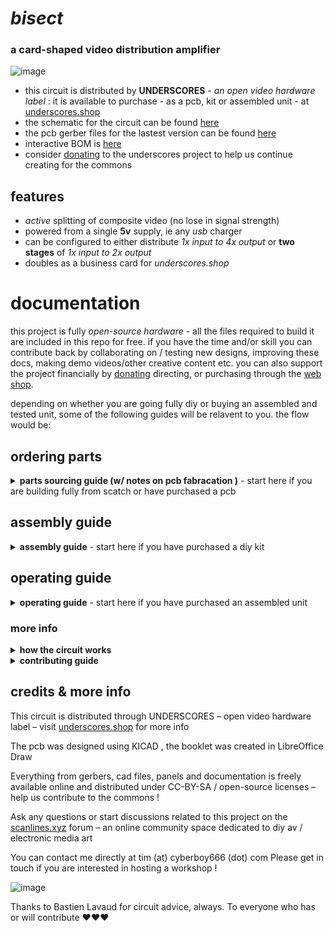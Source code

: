# _bisect_

### a card-shaped video distribution amplifier

![image](https://user-images.githubusercontent.com/12017938/159595044-ddfac70c-e9f0-4139-83a5-41293e1427bf.png)

- this circuit is distributed by __UNDERSCORES__ - _an open video hardware label_ : it is available to purchase - as a pcb, kit or assembled unit - at [underscores.shop](https://underscores.shop/_bisect_/)
- the schematic for the circuit can be found [here](/hardware/schematic.pdf)
- the pcb gerber files for the lastest version can be found [here](/hardware/gerber_latest.zip)
- interactive BOM is [here](https://htmlpreview.github.io/?https://github.com/cyberboy666/_bisect_/blob/main/hardware/bom/ibom.html)
- consider [donating](https://opencollective.com/underscores) to the underscores project to help us continue creating for the commons
## features

- _active_ splitting of composite video (no lose in signal strength)
- powered from a single __5v__ supply, ie any _usb_ charger
- can be configured to either distribute _1x input to 4x output_ or __two stages__ of _1x input to 2x output_
- doubles as a business card for _underscores.shop_
  
</details>
  
# documentation

this project is fully _open-source hardware_ - all the files required to build it are included in this repo for free. if you have the time and/or skill you can contribute back by collaborating on / testing new designs, improving these docs, making demo videos/other creative content etc. you can also support the project financially by [donating](https://opencollective.com/underscores) directing, or purchasing through the [web shop](https://underscores.shop).

depending on whether you are going fully diy or buying an assembled and tested unit, some of the following guides will be relavent to you. the flow would be:

## ordering parts

<details><summary><b>parts sourcing guide (w/ notes on pcb fabracation )</b> - start here if you are building fully from scatch or have purchased a pcb</summary>
  

i try to source all the parts i can from either:
- [tayda](https://www.taydaelectronics.com/) ; cheaper for common parts like resistors etc, also good for mechanical parts like switches and buttons
- [mouser](https://www.mouser.de/) ; has lots more options, speciality video ic's, can sometimes cost more (free shipping on orders over 50euros)
- other ; ocationally there will be parts which will need to be sourced elsewhere - usaully either aliexpress, ebay or amazon etc...

take a look at the [full_bom](/hardware/bom/full_bom.csv) for this project to see where i am sourcing each part from

## import into tayda

- go to the [tayda quick order](https://www.taydaelectronics.com/quick-order/) and in bottom corner choose _add from file_
- select the file [tayda_bom.csv](../hardware/bom/tayda_bom.csv) in the BOM folder (you will have to download it first or clone this repo)
- after importing select _add to cart_
- __NOTE:__ the minimum value for resistors is 10, so you may need to modify these values to add to cart (or if they are already modified here you will need to see the  full_bom for actual part QTY) 

## import into mouser

- go to [mouser bom tool](https://nz.mouser.com/Bom/) and click _upload spreadsheet_
- select the file [mouser_bom.csv](../hardware/bom/mouser_bom.csv) in this folder (you will have to download it first or clone this repo), then _upload my spreadsheet_ and _next_
- ensure that __Mouser Part Number__ is selected in the dropdown above the first row, then _next_, _process_
- if everything looks correct can now put _add to basket_

# ordering pcbs

you can support this project by buying individual pcbs from the [shop](https://underscores.shop). if you would rather have pcbs fabricated from gerbers directly the file you need is [here](/hardware/gerber_latest.zip)

- i get my pcbs fabricated from [jlcpcb](https://cart.jlcpcb.com/quote) - 5 is the minumum order per design
- upload the zip file with the `add gerber file` button
- the default settings are mostly fine - set the __PCB Qty__ and __PCB Color__ settings (you can check that the file looks correct with pcb veiwer)
- it may be best to combine orders with other pcbs you want to have fab'd since the shipping can cost more than the items - also orginising group buys is a good way to distribute the extra pcbs /costs 
  
i often use jlcpcb because they are reliable, cheap and give you an option of colours. remember though that the cheapest Chinese fab houses are not always the most ethical or environmently friendly - if you can afford it consider supporting local companies. 

  </details>
  
## assembly guide
  
<details><summary><b>assembly guide</b> - start here if you have purchased a diy kit</summary>

## interactive BOM for build guiding

follow this link to view the [interactive BOM](https://htmlpreview.github.io/?https://github.com/cyberboy666/_bisect_/blob/main/hardware/bom/ibom.html)

## general solder advice

- remember to heat pad first (2-3seconds), then add solder, then continue to heat (1-2seconds)

- Checkout the web-comic [soldering is easy](https://mightyohm.com/files/soldercomic/FullSolderComic_EN.pdf) for more soldering advice

## general order of assembly

- in general while assembling i start placing resistors and capacitors first. placing 5 - 10 components at a time and then flipping the board to solder them and trim the legs etc.
- next i would do diodes, transistors and ic's - taking care that these are placed in the right direction (using a ic socket can be useful)
- finally i place the interface parts - rca jacks, power jack, pots and switches - make sure these have lots of solder on for structural stablity

## specific assembly advice

- start with the smd ic - then do the passive components, and finally the switch and jacks
</details>

## operating guide
  
<details><summary><b>operating guide</b> - start here if you have purchased an assembled unit</summary>

![image](https://user-images.githubusercontent.com/12017938/196308820-274635eb-53a5-4b80-9784-1597c11f8e2d.png)


- To set up using the circuit plug an active video source into an composite video input and plug a display into an composite video output of the device
- Next plug in a 5v center-positive power supply into the 2.1mm barrel jack connector – I like to use a usb wall charger for this
- with the _source select_ switch pointing up, the signal on `input_1` will be distributed to all four output stages
- with the _source select_ switch pointing down the signal on `input_1` will be distributed to `output_1` and `output_2` and the signal on `input_2` will be distributed to `output_3` and `output_4`


</details>

### more info

<details><summary><b>how the circuit works</b></summary>
 
 [info coming soon]
                                                                                                                     
</details>

<details><summary><b>contributing guide</b></summary>
  
if you would like to contribute back to these projects in some way but dont know how the best thing (for now) would be to reach out to me directly ( tim@cyberboy666.com or @cyberboy666 on scanlines forum) - i will be happy to help
  
</details>


## credits & more info


This circuit is distributed through UNDERSCORES – open video hardware label – visit [underscores.shop](https://underscores.shop) for more info

The pcb was designed using KICAD , the booklet was created in LibreOffice Draw

Everything from gerbers, cad files, panels and documentation is freely available online and distributed under CC-BY-SA / open-source licenses – help us contribute to the commons !

Ask any questions or start discussions related to this project on the [scanlines.xyz](https://scanlines.xyz) forum – an online community space dedicated to diy av / electronic media art

You can contact me directly at tim (at) cyberboy666 (dot) com 
Please get in touch if you are interested in hosting a workshop !

![image](https://user-images.githubusercontent.com/12017938/189032148-176bbc12-442f-489b-a7d0-5489f38158d4.png)

Thanks to Bastien Lavaud for circuit advice, always. To everyone who has or will contribute ♥♥♥

